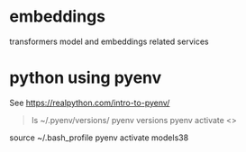 # embeddings
transformers model and embeddings related services


# python using pyenv
See https://realpython.com/intro-to-pyenv/

> ls ~/.pyenv/versions/
> pyenv versions
> pyenv activate <>


source ~/.bash_profile
pyenv activate models38

